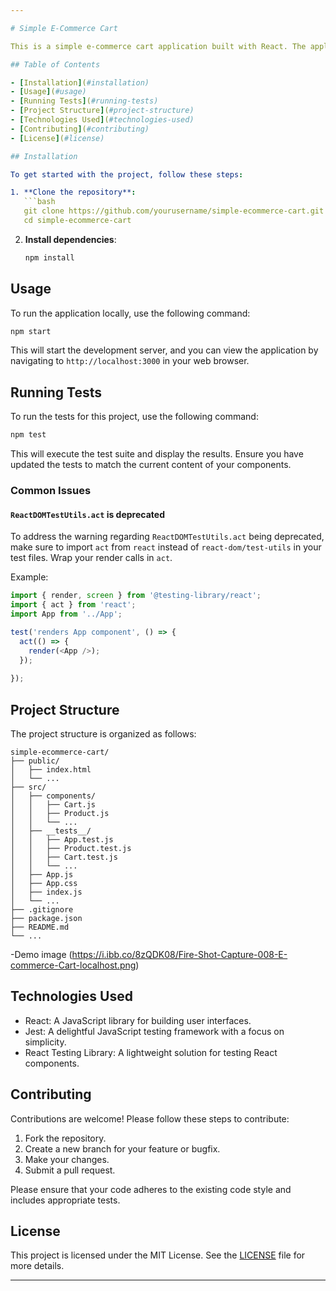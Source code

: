 ```yaml
---

# Simple E-Commerce Cart

This is a simple e-commerce cart application built with React. The application allows users to search for products, add them to the cart, and update the cart's contents.

## Table of Contents

- [Installation](#installation)
- [Usage](#usage)
- [Running Tests](#running-tests)
- [Project Structure](#project-structure)
- [Technologies Used](#technologies-used)
- [Contributing](#contributing)
- [License](#license)

## Installation

To get started with the project, follow these steps:

1. **Clone the repository**:
   ```bash
   git clone https://github.com/yourusername/simple-ecommerce-cart.git
   cd simple-ecommerce-cart
   ```

2. **Install dependencies**:
   ```bash
   npm install
   ```

## Usage

To run the application locally, use the following command:

```bash
npm start
```

This will start the development server, and you can view the application by navigating to `http://localhost:3000` in your web browser.

## Running Tests

To run the tests for this project, use the following command:

```bash
npm test
```

This will execute the test suite and display the results. Ensure you have updated the tests to match the current content of your components.

### Common Issues

#### `ReactDOMTestUtils.act` is deprecated

To address the warning regarding `ReactDOMTestUtils.act` being deprecated, make sure to import `act` from `react` instead of `react-dom/test-utils` in your test files. Wrap your render calls in `act`.

Example:

```javascript
import { render, screen } from '@testing-library/react';
import { act } from 'react';
import App from '../App';

test('renders App component', () => {
  act(() => {
    render(<App />);
  });
  
});
```

## Project Structure

The project structure is organized as follows:

```
simple-ecommerce-cart/
├── public/
│   ├── index.html
│   └── ...
├── src/
│   ├── components/
│   │   ├── Cart.js
│   │   ├── Product.js
│   │   └── ...
│   ├── __tests__/
│   │   ├── App.test.js
│   │   ├── Product.test.js
│   │   ├── Cart.test.js
│   │   └── ...
│   ├── App.js
│   ├── App.css
│   ├── index.js
│   └── ...
├── .gitignore
├── package.json
├── README.md
└── ...
```
-Demo image (https://i.ibb.co/8zQDK08/Fire-Shot-Capture-008-E-commerce-Cart-localhost.png)
## Technologies Used

- React: A JavaScript library for building user interfaces.
- Jest: A delightful JavaScript testing framework with a focus on simplicity.
- React Testing Library: A lightweight solution for testing React components.

## Contributing

Contributions are welcome! Please follow these steps to contribute:

1. Fork the repository.
2. Create a new branch for your feature or bugfix.
3. Make your changes.
4. Submit a pull request.

Please ensure that your code adheres to the existing code style and includes appropriate tests.

## License

This project is licensed under the MIT License. See the [LICENSE](LICENSE) file for more details.

---
```

